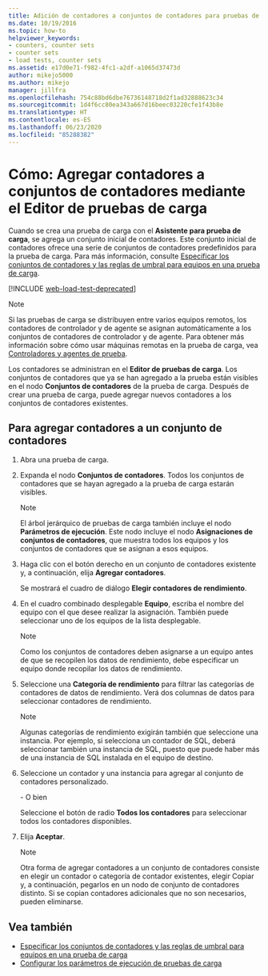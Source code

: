 ```yaml
---
title: Adición de contadores a conjuntos de contadores para pruebas de carga
ms.date: 10/19/2016
ms.topic: how-to
helpviewer_keywords:
- counters, counter sets
- counter sets
- load tests, counter sets
ms.assetid: e17d0e71-f982-4fc1-a2df-a1065d37473d
author: mikejo5000
ms.author: mikejo
manager: jillfra
ms.openlocfilehash: 754c88bd6dbe76736148718d2f1ad32888623c34
ms.sourcegitcommit: 1d4f6cc80ea343a667d16beec03220cfe1f43b8e
ms.translationtype: HT
ms.contentlocale: es-ES
ms.lasthandoff: 06/23/2020
ms.locfileid: "85288382"
---
```

# <a name="how-to-add-counters-to-counter-sets-using-the-load-test-editor"></a>Cómo: Agregar contadores a conjuntos de contadores mediante el Editor de pruebas de carga

Cuando se crea una prueba de carga con el **Asistente para prueba de carga**, se agrega un conjunto inicial de contadores. Este conjunto inicial de contadores ofrece una serie de conjuntos de contadores predefinidos para la prueba de carga. Para más información, consulte [Especificar los conjuntos de contadores y las reglas de umbral para equipos en una prueba de carga](../test/specify-counter-sets-and-threshold-rules-for-load-testing.md).

[!INCLUDE [web-load-test-deprecated](includes/web-load-test-deprecated.md)]

> [!NOTE]
> Si las pruebas de carga se distribuyen entre varios equipos remotos, los contadores de controlador y de agente se asignan automáticamente a los conjuntos de contadores de controlador y de agente. Para obtener más información sobre cómo usar máquinas remotas en la prueba de carga, vea [Controladores y agentes de prueba](configure-test-agents-and-controllers-for-load-tests.md).

Los contadores se administran en el **Editor de pruebas de carga**. Los conjuntos de contadores que ya se han agregado a la prueba están visibles en el nodo **Conjuntos de contadores** de la prueba de carga. Después de crear una prueba de carga, puede agregar nuevos contadores a los conjuntos de contadores existentes.

## <a name="to-add-counters-to-a-counter-set"></a>Para agregar contadores a un conjunto de contadores

1. Abra una prueba de carga.

2. Expanda el nodo **Conjuntos de contadores**. Todos los conjuntos de contadores que se hayan agregado a la prueba de carga estarán visibles.

    > [!NOTE]
    > El árbol jerárquico de pruebas de carga también incluye el nodo **Parámetros de ejecución**. Este nodo incluye el nodo **Asignaciones de conjuntos de contadores**, que muestra todos los equipos y los conjuntos de contadores que se asignan a esos equipos.

3. Haga clic con el botón derecho en un conjunto de contadores existente y, a continuación, elija **Agregar contadores**.

     Se mostrará el cuadro de diálogo **Elegir contadores de rendimiento**.

4. En el cuadro combinado desplegable **Equipo**, escriba el nombre del equipo con el que desee realizar la asignación. También puede seleccionar uno de los equipos de la lista desplegable.

    > [!NOTE]
    > Como los conjuntos de contadores deben asignarse a un equipo antes de que se recopilen los datos de rendimiento, debe especificar un equipo donde recopilar los datos de rendimiento.

5. Seleccione una **Categoría de rendimiento** para filtrar las categorías de contadores de datos de rendimiento. Verá dos columnas de datos para seleccionar contadores de rendimiento.

    > [!NOTE]
    > Algunas categorías de rendimiento exigirán también que seleccione una instancia. Por ejemplo, si selecciona un contador de SQL, deberá seleccionar también una instancia de SQL, puesto que puede haber más de una instancia de SQL instalada en el equipo de destino.

6. Seleccione un contador y una instancia para agregar al conjunto de contadores personalizado.

     \- O bien

     Seleccione el botón de radio **Todos los contadores** para seleccionar todos los contadores disponibles.

7. Elija **Aceptar**.

    > [!NOTE]
    > Otra forma de agregar contadores a un conjunto de contadores consiste en elegir un contador o categoría de contador existentes, elegir Copiar y, a continuación, pegarlos en un nodo de conjunto de contadores distinto. Si se copian contadores adicionales que no son necesarios, pueden eliminarse.

## <a name="see-also"></a>Vea también

- [Especificar los conjuntos de contadores y las reglas de umbral para equipos en una prueba de carga](../test/specify-counter-sets-and-threshold-rules-for-load-testing.md)
- [Configurar los parámetros de ejecución de pruebas de carga](../test/configure-load-test-run-settings.md)

